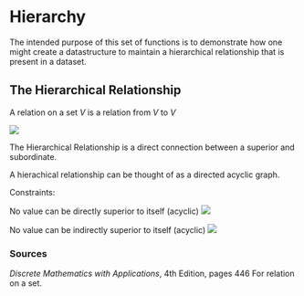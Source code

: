 
# Hierarchy

The intended purpose of this set of functions is to demonstrate how one might create a datastructure to maintain a hierarchical relationship that is present in a dataset.

## The Hierarchical Relationship

A relation on a set *V* is a relation from *V* to *V*

<img src="https://render.githubusercontent.com/render/math?math=\forall x,y \in V, x \to y \Leftrightarrow x R y \Leftrightarrow (x,y) \in R">

The Hierarchical Relationship is a direct connection between a superior and subordinate.

A hierachical relationship can be thought of as a directed acyclic graph.

Constraints:

 No value can be directly superior to itself (acyclic)
	<img src="https://render.githubusercontent.com/render/math?math=\forall (x,y) \in R, x \neq y">

 No value can be indirectly superior to itself (acyclic)
	<img src="https://render.githubusercontent.com/render/math?math=\forall \{(x,u),...,(u,y)\} \subseteq R, x \neq y">

### Sources
*Discrete Mathematics with Applications*, 4th Edition, pages 446
	For relation on a set.

